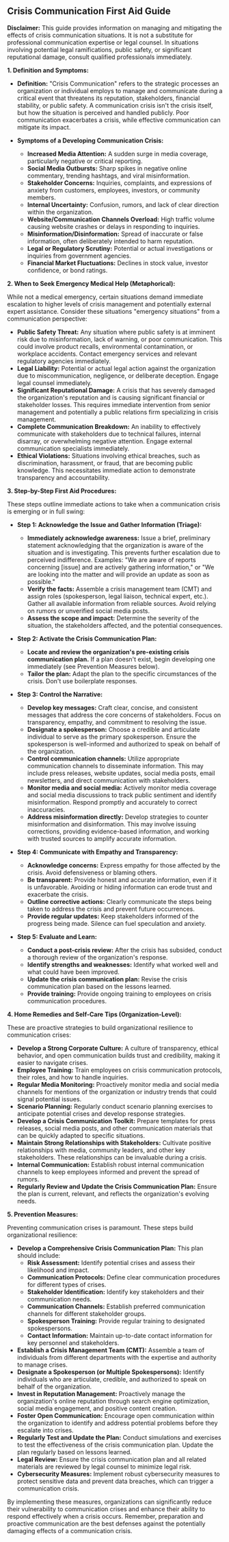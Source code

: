 ## Crisis Communication First Aid Guide

**Disclaimer:** This guide provides information on managing and mitigating the effects of crisis communication situations. It is not a substitute for professional communication expertise or legal counsel. In situations involving potential legal ramifications, public safety, or significant reputational damage, consult qualified professionals immediately.

**1. Definition and Symptoms:**

*   **Definition:** "Crisis Communication" refers to the strategic processes an organization or individual employs to manage and communicate during a critical event that threatens its reputation, stakeholders, financial stability, or public safety. A communication crisis isn't the crisis itself, but how the situation is perceived and handled publicly. Poor communication exacerbates a crisis, while effective communication can mitigate its impact.

*   **Symptoms of a Developing Communication Crisis:**

    *   **Increased Media Attention:** A sudden surge in media coverage, particularly negative or critical reporting.
    *   **Social Media Outbursts:** Sharp spikes in negative online commentary, trending hashtags, and viral misinformation.
    *   **Stakeholder Concerns:** Inquiries, complaints, and expressions of anxiety from customers, employees, investors, or community members.
    *   **Internal Uncertainty:** Confusion, rumors, and lack of clear direction within the organization.
    *   **Website/Communication Channels Overload:** High traffic volume causing website crashes or delays in responding to inquiries.
    *   **Misinformation/Disinformation:** Spread of inaccurate or false information, often deliberately intended to harm reputation.
    *   **Legal or Regulatory Scrutiny:** Potential or actual investigations or inquiries from government agencies.
    *   **Financial Market Fluctuations:** Declines in stock value, investor confidence, or bond ratings.

**2. When to Seek Emergency Medical Help (Metaphorical):**

While not a medical emergency, certain situations demand immediate escalation to higher levels of crisis management and potentially external expert assistance.  Consider these situations "emergency situations" from a communication perspective:

*   **Public Safety Threat:** Any situation where public safety is at imminent risk due to misinformation, lack of warning, or poor communication. This could involve product recalls, environmental contamination, or workplace accidents. Contact emergency services and relevant regulatory agencies immediately.
*   **Legal Liability:** Potential or actual legal action against the organization due to miscommunication, negligence, or deliberate deception. Engage legal counsel immediately.
*   **Significant Reputational Damage:** A crisis that has severely damaged the organization's reputation and is causing significant financial or stakeholder losses. This requires immediate intervention from senior management and potentially a public relations firm specializing in crisis management.
*   **Complete Communication Breakdown:** An inability to effectively communicate with stakeholders due to technical failures, internal disarray, or overwhelming negative attention. Engage external communication specialists immediately.
*   **Ethical Violations:** Situations involving ethical breaches, such as discrimination, harassment, or fraud, that are becoming public knowledge. This necessitates immediate action to demonstrate transparency and accountability.

**3. Step-by-Step First Aid Procedures:**

These steps outline immediate actions to take when a communication crisis is emerging or in full swing:

*   **Step 1: Acknowledge the Issue and Gather Information (Triage):**

    *   **Immediately acknowledge awareness:** Issue a brief, preliminary statement acknowledging that the organization is aware of the situation and is investigating. This prevents further escalation due to perceived indifference. Examples: "We are aware of reports concerning [issue] and are actively gathering information," or "We are looking into the matter and will provide an update as soon as possible."
    *   **Verify the facts:** Assemble a crisis management team (CMT) and assign roles (spokesperson, legal liaison, technical expert, etc.). Gather all available information from reliable sources. Avoid relying on rumors or unverified social media posts.
    *   **Assess the scope and impact:** Determine the severity of the situation, the stakeholders affected, and the potential consequences.

*   **Step 2: Activate the Crisis Communication Plan:**

    *   **Locate and review the organization's pre-existing crisis communication plan.** If a plan doesn't exist, begin developing one immediately (see Prevention Measures below).
    *   **Tailor the plan:** Adapt the plan to the specific circumstances of the crisis. Don't use boilerplate responses.

*   **Step 3: Control the Narrative:**

    *   **Develop key messages:** Craft clear, concise, and consistent messages that address the core concerns of stakeholders. Focus on transparency, empathy, and commitment to resolving the issue.
    *   **Designate a spokesperson:** Choose a credible and articulate individual to serve as the primary spokesperson. Ensure the spokesperson is well-informed and authorized to speak on behalf of the organization.
    *   **Control communication channels:** Utilize appropriate communication channels to disseminate information. This may include press releases, website updates, social media posts, email newsletters, and direct communication with stakeholders.
    *   **Monitor media and social media:** Actively monitor media coverage and social media discussions to track public sentiment and identify misinformation. Respond promptly and accurately to correct inaccuracies.
    *   **Address misinformation directly:** Develop strategies to counter misinformation and disinformation. This may involve issuing corrections, providing evidence-based information, and working with trusted sources to amplify accurate information.

*   **Step 4: Communicate with Empathy and Transparency:**

    *   **Acknowledge concerns:** Express empathy for those affected by the crisis. Avoid defensiveness or blaming others.
    *   **Be transparent:** Provide honest and accurate information, even if it is unfavorable. Avoiding or hiding information can erode trust and exacerbate the crisis.
    *   **Outline corrective actions:** Clearly communicate the steps being taken to address the crisis and prevent future occurrences.
    *   **Provide regular updates:** Keep stakeholders informed of the progress being made. Silence can fuel speculation and anxiety.

*   **Step 5: Evaluate and Learn:**

    *   **Conduct a post-crisis review:** After the crisis has subsided, conduct a thorough review of the organization's response.
    *   **Identify strengths and weaknesses:** Identify what worked well and what could have been improved.
    *   **Update the crisis communication plan:** Revise the crisis communication plan based on the lessons learned.
    *   **Provide training:** Provide ongoing training to employees on crisis communication procedures.

**4. Home Remedies and Self-Care Tips (Organization-Level):**

These are proactive strategies to build organizational resilience to communication crises:

*   **Develop a Strong Corporate Culture:** A culture of transparency, ethical behavior, and open communication builds trust and credibility, making it easier to navigate crises.
*   **Employee Training:** Train employees on crisis communication protocols, their roles, and how to handle inquiries.
*   **Regular Media Monitoring:** Proactively monitor media and social media channels for mentions of the organization or industry trends that could signal potential issues.
*   **Scenario Planning:** Regularly conduct scenario planning exercises to anticipate potential crises and develop response strategies.
*   **Develop a Crisis Communication Toolkit:** Prepare templates for press releases, social media posts, and other communication materials that can be quickly adapted to specific situations.
*   **Maintain Strong Relationships with Stakeholders:** Cultivate positive relationships with media, community leaders, and other key stakeholders. These relationships can be invaluable during a crisis.
*   **Internal Communication:** Establish robust internal communication channels to keep employees informed and prevent the spread of rumors.
*   **Regularly Review and Update the Crisis Communication Plan:** Ensure the plan is current, relevant, and reflects the organization's evolving needs.

**5. Prevention Measures:**

Preventing communication crises is paramount. These steps build organizational resilience:

*   **Develop a Comprehensive Crisis Communication Plan:** This plan should include:
    *   **Risk Assessment:** Identify potential crises and assess their likelihood and impact.
    *   **Communication Protocols:** Define clear communication procedures for different types of crises.
    *   **Stakeholder Identification:** Identify key stakeholders and their communication needs.
    *   **Communication Channels:** Establish preferred communication channels for different stakeholder groups.
    *   **Spokesperson Training:** Provide regular training to designated spokespersons.
    *   **Contact Information:** Maintain up-to-date contact information for key personnel and stakeholders.
*   **Establish a Crisis Management Team (CMT):** Assemble a team of individuals from different departments with the expertise and authority to manage crises.
*   **Designate a Spokesperson (or Multiple Spokespersons):** Identify individuals who are articulate, credible, and authorized to speak on behalf of the organization.
*   **Invest in Reputation Management:** Proactively manage the organization's online reputation through search engine optimization, social media engagement, and positive content creation.
*   **Foster Open Communication:** Encourage open communication within the organization to identify and address potential problems before they escalate into crises.
*   **Regularly Test and Update the Plan:** Conduct simulations and exercises to test the effectiveness of the crisis communication plan. Update the plan regularly based on lessons learned.
*   **Legal Review:** Ensure the crisis communication plan and all related materials are reviewed by legal counsel to minimize legal risk.
*   **Cybersecurity Measures:** Implement robust cybersecurity measures to protect sensitive data and prevent data breaches, which can trigger a communication crisis.

By implementing these measures, organizations can significantly reduce their vulnerability to communication crises and enhance their ability to respond effectively when a crisis occurs. Remember, preparation and proactive communication are the best defenses against the potentially damaging effects of a communication crisis.

